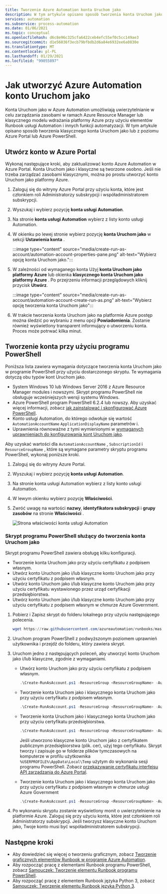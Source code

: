 ```yaml
---
title: Tworzenie Azure Automation konta Uruchom jako
description: W tym artykule opisano sposób tworzenia konta Uruchom jako w programie PowerShell lub z poziomu Azure Portal.
services: automation
ms.subservice: process-automation
ms.date: 01/06/2021
ms.topic: conceptual
ms.openlocfilehash: d6c8e96c325cfa6422ceb4efc55ef0c5cc149ae3
ms.sourcegitcommit: d1e56036f3ecb79bfbdb2d6a84e6932ee6a0830e
ms.translationtype: MT
ms.contentlocale: pl-PL
ms.lasthandoff: 01/29/2021
ms.locfileid: "99055897"
---
```

# <a name="how-to-create-an-azure-automation-run-as-account"></a>Jak utworzyć Azure Automation konto Uruchom jako

Konta Uruchom jako w Azure Automation umożliwiają uwierzytelnianie w celu zarządzania zasobami w ramach Azure Resource Manager lub klasycznego modelu wdrażania platformy Azure przy użyciu elementów Runbook usługi Automation i innych funkcji automatyzacji. W tym artykule opisano sposób tworzenia klasycznego konta Uruchom jako lub z poziomu Azure Portal lub Azure PowerShell.

## <a name="create-account-in-azure-portal"></a>Utwórz konto w Azure Portal

Wykonaj następujące kroki, aby zaktualizować konto Azure Automation w Azure Portal. Konta Uruchom jako i klasyczne są tworzone osobno. Jeśli nie trzeba zarządzać zasobami klasycznymi, można po prostu utworzyć konto Uruchom jako platformy Azure.

1. Zaloguj się do witryny Azure Portal przy użyciu konta, które jest członkiem roli Administratorzy subskrypcji i współadministratorem subskrypcji.

2. Wyszukaj i wybierz pozycję **konta usługi Automation**.

3. Na stronie **konta usługi Automation** wybierz z listy konto usługi Automation.

4. W okienku po lewej stronie wybierz pozycję **konta Uruchom jako** w sekcji **Ustawienia konta** .

    :::image type="content" source="media/create-run-as-account/automation-account-properties-pane.png" alt-text="Wybierz opcję konta Uruchom jako.":::

5. W zależności od wymaganego konta Użyj **konta Uruchom jako platformy Azure** lub okienka **klasycznego konta Uruchom jako platformy Azure** . Po przejrzeniu informacji przeglądowych kliknij przycisk **Utwórz**.

    :::image type="content" source="media/create-run-as-account/automation-account-create-run-as.png" alt-text="Wybierz opcję tworzenia konta Uruchom jako":::

6. W trakcie tworzenia konta Uruchom jako na platformie Azure postęp można śledzić po wybraniu z menu opcji **Powiadomienia**. Zostanie również wyświetlony transparent informujący o utworzeniu konta. Proces może potrwać kilka minut.

## <a name="create-account-using-powershell"></a>Tworzenie konta przy użyciu programu PowerShell

Poniższa lista zawiera wymagania dotyczące tworzenia konta Uruchom jako w programie PowerShell przy użyciu dostarczonego skryptu. Te wymagania dotyczą obu typów kont Uruchom jako.

* System Windows 10 lub Windows Server 2016 z Azure Resource Manager modules i nowszymi. Skrypt programu PowerShell nie obsługuje wcześniejszych wersji systemu Windows.
* Azure PowerShell program PowerShell 6.2.4 lub nowszy. Aby uzyskać więcej informacji, zobacz [jak zainstalować i skonfigurować Azure PowerShell](/powershell/azure/install-az-ps).
* Konto usługi Automation, do którego odwołuje się wartość `AutomationAccountName` `ApplicationDisplayName` parametrów i.
* Uprawnienia równoważne z tymi wymienionymi w [wymaganych uprawnieniach do konfigurowania kont Uruchom jako](automation-security-overview.md#permissions).

Aby uzyskać wartości dla `AutomationAccountName` , `SubscriptionId` i `ResourceGroupName` , które są wymagane parametry skryptu programu PowerShell, wykonaj poniższe kroki.

1. Zaloguj się do witryny Azure Portal.

1. Wyszukaj i wybierz pozycję **konta usługi Automation**.

1. Na stronie konta usługi Automation wybierz z listy konto usługi Automation.

1. W lewym okienku wybierz pozycję **Właściwości**.

1. Zwróć uwagę na wartości **nazwy**, **identyfikatora subskrypcji** i **grupy zasobów** na stronie **Właściwości** .

   ![Strona właściwości konta usługi Automation](media/create-run-as-account/automation-account-properties.png)

### <a name="powershell-script-to-create-a-run-as-account"></a>Skrypt programu PowerShell służący do tworzenia konta Uruchom jako

Skrypt programu PowerShell zawiera obsługę kilku konfiguracji.

* Tworzenie konta Uruchom jako przy użyciu certyfikatu z podpisem własnym.
* Utwórz konto Uruchom jako i/lub klasyczne konto Uruchom jako przy użyciu certyfikatu z podpisem własnym.
* Utwórz konto Uruchom jako i/lub klasyczne konto Uruchom jako przy użyciu certyfikatu wystawionego przez urząd certyfikacji przedsiębiorstwa.
* Utwórz konto Uruchom jako i/lub klasyczne konto Uruchom jako przy użyciu certyfikatu z podpisem własnym w chmurze Azure Government.

1. Pobierz i Zapisz skrypt do folderu lokalnego przy użyciu następującego polecenia.

    ```powershell
    wget https://raw.githubusercontent.com/azureautomation/runbooks/master/Utility/AzRunAs/Create-RunAsAccount.ps1 -outfile Create-RunAsAccount.ps1
    ```

2. Uruchom program PowerShell z podwyższonym poziomem uprawnień użytkownika i przejdź do folderu, który zawiera skrypt.

3. Uruchom jedno z następujących poleceń, aby utworzyć konto Uruchom jako i/lub klasyczne, zgodnie z wymaganiami.

    * Utwórz konto Uruchom jako przy użyciu certyfikatu z podpisem własnym.

        ```powershell
        .\Create-RunAsAccount.ps1 -ResourceGroup <ResourceGroupName> -AutomationAccountName <NameofAutomationAccount> -SubscriptionId <SubscriptionId> -ApplicationDisplayName <DisplayNameofAADApplication> -SelfSignedCertPlainPassword <StrongPassword> -CreateClassicRunAsAccount $false
        ```

    * Tworzenie konta Uruchom jako i klasycznego konta Uruchom jako przy użyciu certyfikatu z podpisem własnym.

        ```powershell
        .\Create-RunAsAccount.ps1 -ResourceGroup <ResourceGroupName> -AutomationAccountName <NameofAutomationAccount> -SubscriptionId <SubscriptionId> -ApplicationDisplayName <DisplayNameofAADApplication> -SelfSignedCertPlainPassword <StrongPassword> -CreateClassicRunAsAccount $true
        ```

    * Tworzenie konta Uruchom jako i klasycznego konta Uruchom jako przy użyciu certyfikatu przedsiębiorstwa.

        ```powershell
        .\Create-RunAsAccount.ps1 -ResourceGroup <ResourceGroupName> -AutomationAccountName <NameofAutomationAccount> -SubscriptionId <SubscriptionId> -ApplicationDisplayName <DisplayNameofAADApplication>  -SelfSignedCertPlainPassword <StrongPassword> -CreateClassicRunAsAccount $true -EnterpriseCertPathForRunAsAccount <EnterpriseCertPfxPathForRunAsAccount> -EnterpriseCertPlainPasswordForRunAsAccount <StrongPassword> -EnterpriseCertPathForClassicRunAsAccount <EnterpriseCertPfxPathForClassicRunAsAccount> -EnterpriseCertPlainPasswordForClassicRunAsAccount <StrongPassword>
        ```

        Jeśli utworzono klasyczne konto Uruchom jako z certyfikatem publicznym przedsiębiorstwa (plik. cer), użyj tego certyfikatu. Skrypt tworzy i zapisuje go w folderze plików tymczasowych na komputerze w profilu użytkownika `%USERPROFILE%\AppData\Local\Temp` użytym do wykonania sesji programu PowerShell. Zobacz [przekazywanie certyfikatu interfejsu API zarządzania do Azure Portal](../cloud-services/cloud-services-configure-ssl-certificate-portal.md).

    * Tworzenie konta Uruchom jako i klasycznego konta Uruchom jako przy użyciu certyfikatu z podpisem własnym w chmurze usługi Azure Government

        ```powershell
        .\Create-RunAsAccount.ps1 -ResourceGroup <ResourceGroupName> -AutomationAccountName <NameofAutomationAccount> -SubscriptionId <SubscriptionId> -ApplicationDisplayName <DisplayNameofAADApplication> -SelfSignedCertPlainPassword <StrongPassword> -CreateClassicRunAsAccount $true -EnvironmentName AzureUSGovernment
        ```

4. Po wykonaniu skryptu zostanie wyświetlony monit o uwierzytelnienie na platformie Azure. Zaloguj się przy użyciu konta, które jest członkiem roli Administratorzy subskrypcji. Jeśli tworzysz klasyczne konto Uruchom jako, Twoje konto musi być współadministratorem subskrypcji.

## <a name="next-steps"></a>Następne kroki

* Aby dowiedzieć się więcej o tworzeniu graficznym, zobacz [Tworzenie graficznych elementów Runbook w programie Azure Automation](automation-graphical-authoring-intro.md).
* Aby rozpocząć pracę z elementami Runbook programu PowerShell, zobacz [Samouczek: Tworzenie elementu Runbook programu PowerShell](learn/automation-tutorial-runbook-textual-powershell.md).
* Aby rozpocząć pracę z elementem Runbook języka Python 3, zobacz [Samouczek: Tworzenie elementu Runbook języka Python 3](learn/automation-tutorial-runbook-textual-python-3.md).